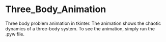 # Three_Body_Animation
Three body problem animation in tkinter.
The animation shows the chaotic dynamics of a three-body system.
To see the animation, simply run the .pyw file.
